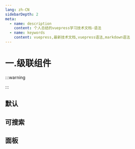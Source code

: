 ```yaml
---
lang: zh-CN
sidebarDepth: 2
meta:
  - name: description
    content: 个人总结的vuepress学习技术文档-语法
  - name: keywords
    content: vuepress,最新技术文档,vuepress语法,markdown语法
---
```



# 一.级联组件

:::warning

:::

## 默认
<preview path="./cascader-default.vue"></preview>

## 可搜索
<preview path="./cascader-search.vue"></preview>

## 面板
<preview path="./cascader-panel.vue"></preview>
